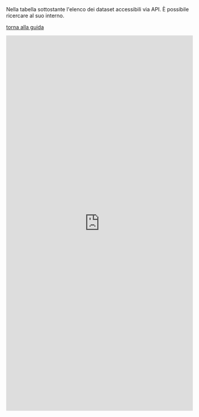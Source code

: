 <div class="flash">
Nella tabella sottostante l'elenco dei dataset accessibili via API. È possibile ricercare al suo interno.
</div>


[torna alla guida](README.md)

<iframe title="Dataset del data warehouse di ISTAT " aria-label="chart" id="datawrapper-chart-dEDXO" src="https://datawrapper.dwcdn.net/dEDXO/2/" scrolling="no" frameborder="0" style="width: 0; min-width: 100% !important; border: none;" height="1011"></iframe><script type="text/javascript">!function(){"use strict";window.addEventListener("message",(function(a){if(void 0!==a.data["datawrapper-height"])for(var e in a.data["datawrapper-height"]){var t=document.getElementById("datawrapper-chart-"+e)||document.querySelector("iframe[src*='"+e+"']");t&&(t.style.height=a.data["datawrapper-height"][e]+"px")}}))}();
</script>
